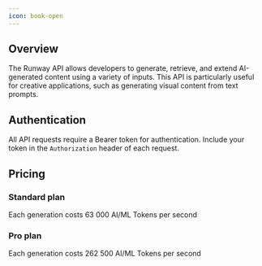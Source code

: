 ```yaml
---
icon: book-open
---
```


## Overview

The Runway API allows developers to generate, retrieve, and extend AI-generated content using a variety of inputs. This API is particularly useful for creative applications, such as generating visual content from text prompts.

## Authentication

All API requests require a Bearer token for authentication. Include your token in the `Authorization` header of each request.

## Pricing

### Standard plan

Each generation costs 63 000 AI/ML Tokens per second

### Pro plan

Each generation costs 262 500 AI/ML Tokens per second
